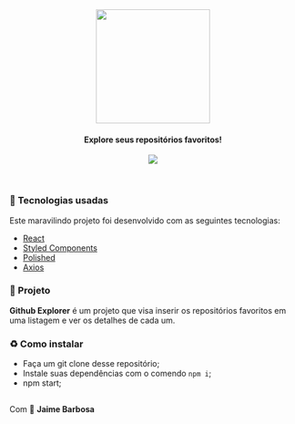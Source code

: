 <div align="center">
  <img width="200" height="200" src="https://user-images.githubusercontent.com/17276957/80036172-9e744600-84c7-11ea-9f08-42668e99147a.png">
</div>
<h4 align="center">
  <b>Explore seus repositórios favoritos!</b>
</h4>
<p align="center">
  <a href="https://www.linkedin.com/in/jaimebs" >
    <img src="https://img.shields.io/badge/siga-LinkedIn-blue.svg" />
  </a>
</p>

<br>

### :rocket: Tecnologias usadas
Este maravilindo projeto foi desenvolvido com as seguintes tecnologias:
- [React](https://pt-br.reactjs.org/)
- [Styled Components](https://styled-components.com/)
- [Polished](https://polished.js.org/)
- [Axios](https://github.com/axios/axios)

### :muscle: Projeto

<b>Github Explorer</b> é um projeto que visa inserir os repositórios favoritos em uma listagem e ver os detalhes de cada um. 

### :recycle: Como instalar

- Faça um git clone desse repositório;
- Instale suas dependências com o comendo `npm i`;
- npm start;

##

Com 💜 **Jaime Barbosa**
